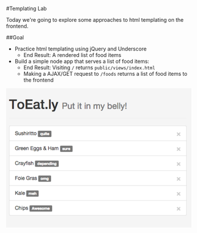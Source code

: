 #Templating Lab

Today we're going to explore some approaches to html templating on the frontend.

##Goal

* Practice html templating using jQuery and Underscore
    - End Result: A rendered list of food items
* Build a simple node app that serves a list of food items:
    - End Result: Visiting `/` returns `public/views/index.html`
    - Making a AJAX/GET request to `/foods` returns a list of food items to the frontend

![goal](/goal.png)
